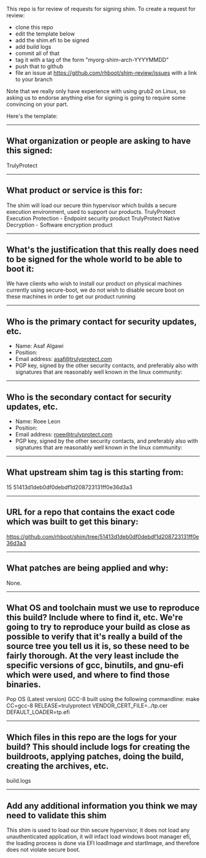 This repo is for review of requests for signing shim.  To create a request for review:

- clone this repo
- edit the template below
- add the shim.efi to be signed
- add build logs
- commit all of that
- tag it with a tag of the form "myorg-shim-arch-YYYYMMDD"
- push that to github
- file an issue at https://github.com/rhboot/shim-review/issues with a link to your branch

Note that we really only have experience with using grub2 on Linux, so asking
us to endorse anything else for signing is going to require some convincing on
your part.

Here's the template:

-------------------------------------------------------------------------------
What organization or people are asking to have this signed:
-------------------------------------------------------------------------------
TrulyProtect

-------------------------------------------------------------------------------
What product or service is this for:
-------------------------------------------------------------------------------
The shim will load our secure thin hypervisor which builds a secure execution environment,
used to support our products.
TrulyProtect Execution Protection - Endpoint security product 
TrulyProtect Native Decryption - Software encryption product

-------------------------------------------------------------------------------
What's the justification that this really does need to be signed for the whole world to be able to boot it:
-------------------------------------------------------------------------------
We have clients who wish to install our product on physical machines currently using secure-boot, we do not wish to disable secure boot on these machines in order to get our product running

-------------------------------------------------------------------------------
Who is the primary contact for security updates, etc.
-------------------------------------------------------------------------------
- Name: Asaf Algawi
- Position:
- Email address: asaf@trulyprotect.com
- PGP key, signed by the other security contacts, and preferably also with signatures that are reasonably well known in the linux community:

-------------------------------------------------------------------------------
Who is the secondary contact for security updates, etc.
-------------------------------------------------------------------------------
- Name: Roee Leon
- Position:
- Email address: roee@trulyprotect.com
- PGP key, signed by the other security contacts, and preferably also with signatures that are reasonably well known in the linux community:

-------------------------------------------------------------------------------
What upstream shim tag is this starting from:
-------------------------------------------------------------------------------
15
51413d1deb0df0debdf1d208723131ff0e36d3a3

-------------------------------------------------------------------------------
URL for a repo that contains the exact code which was built to get this binary:
-------------------------------------------------------------------------------
https://github.com/rhboot/shim/tree/51413d1deb0df0debdf1d208723131ff0e36d3a3

-------------------------------------------------------------------------------
What patches are being applied and why:
-------------------------------------------------------------------------------
None.

-------------------------------------------------------------------------------
What OS and toolchain must we use to reproduce this build?  Include where to find it, etc.  We're going to try to reproduce your build as close as possible to verify that it's really a build of the source tree you tell us it is, so these need to be fairly thorough. At the very least include the specific versions of gcc, binutils, and gnu-efi which were used, and where to find those binaries.
-------------------------------------------------------------------------------
Pop OS (Latest version)
GCC-8
built using the following commandline:
make CC=gcc-8 RELEASE=trulyprotect VENDOR_CERT_FILE=../tp.cer DEFAULT_LOADER=tp.efi

-------------------------------------------------------------------------------
Which files in this repo are the logs for your build?   This should include logs for creating the buildroots, applying patches, doing the build, creating the archives, etc.
-------------------------------------------------------------------------------
build.logs

-------------------------------------------------------------------------------
Add any additional information you think we may need to validate this shim
-------------------------------------------------------------------------------
This shim is used to load our thin secure hypervisor, it does not load any unauthenticated application, it will infact load windows boot manager efi, the loading process is done via EFI loadImage and startImage, and therefore does not violate secure boot.

